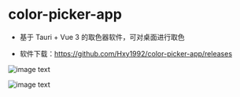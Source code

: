 # color-picker-app

+ 基于 Tauri + Vue 3 的取色器软件，可对桌面进行取色

+ 软件下载：https://github.com/Hxy1992/color-picker-app/releases

![image text](https://img2022.cnblogs.com/blog/1068060/202211/1068060-20221104091524566-794986325.jpg)

![image text](https://img2022.cnblogs.com/blog/1068060/202211/1068060-20221104091534424-1380955451.png)
